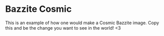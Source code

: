 # Bazzite Cosmic

This is an example of how one would make a Cosmic Bazzite image. Copy this and be the change you want to see in the world! <3
